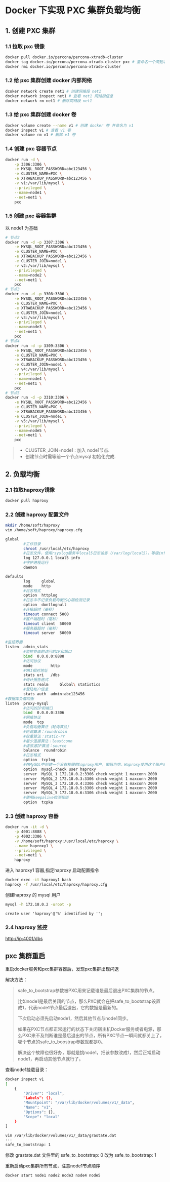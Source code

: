 # Docker 下实现 PXC 集群负载均衡

## 1. 创建 PXC 集群

### 1.1 拉取 pxc 镜像

```bash
docker pull docker.io/percona/percona-xtradb-cluster
docker tag docker.io/percona/percona-xtradb-cluster pxc # 重命名一个简短名字
docker rmi docker.io/percona/percona-xtradb-cluster
```

### 1.2 给 pxc 集群创建 docker 内部网络

```bash
dcoker network create net1 # 创建网络段 net1
docker network inspect net1 # 查看 net1 网络段信息
docker network rm net1 # 删除网络段 net1
```

### 1.3 给 pxc 集群创建 docker 卷

```bash
docker volume create --name v1 # 创建 docker 卷 并命名为 v1
docker inspect v1 # 查看 v1 卷
docker volume rm v1 # 删除 v1 卷
```

### 1.4 创建 pxc 容器节点

```bash
docker run -d \
    -p 3306:3306 \
    -e MYSQL_ROOT_PASSWORD=abc123456 \
    -e CLUSTER_NAME=PXC \
    -e XTRABACKUP_PASSWORD=abc123456 \
    -v v1:/var/lib/mysql \
    --privileged \
    --name=node1 \
    --net=net1 \
    pxc
```

### 1.5 创建 pxc 容器集群

以 node1 为基础

```bash
# 节点2
docker run -d -p 3307:3306 \
    -e MYSQL_ROOT_PASSWORD=abc123456 \
    -e CLUSTER_NAME=PXC \
    -e XTRABACKUP_PASSWORD=abc123456 \
    -e CLUSTER_JOIN=node1 \
    -v v2:/var/lib/mysql \
    --privileged \
    --name=node2 \
    --net=net1 \
    pxc
# 节点3
docker run -d -p 3308:3306 \
    -e MYSQL_ROOT_PASSWORD=abc123456 \
    -e CLUSTER_NAME=PXC \
    -e XTRABACKUP_PASSWORD=abc123456 \
    -e CLUSTER_JOIN=node1 \
    -v v3:/var/lib/mysql \
    --privileged \
    --name=node3 \
    --net=net1 \
    pxc
# 节点4
docker run -d -p 3309:3306 \
    -e MYSQL_ROOT_PASSWORD=abc123456 \
    -e CLUSTER_NAME=PXC \
    -e XTRABACKUP_PASSWORD=abc123456 \
    -e CLUSTER_JOIN=node1 \
    -v v4:/var/lib/mysql \
    --privileged \
    --name=node4 \
    --net=net1 \
    pxc
# 节点5
docker run -d -p 3310:3306 \
    -e MYSQL_ROOT_PASSWORD=abc123456 \
    -e CLUSTER_NAME=PXC \
    -e XTRABACKUP_PASSWORD=abc123456 \
    -e CLUSTER_JOIN=node1 \
    -v v5:/var/lib/mysql \
    --privileged \
    --name=node5 \
    --net=net1 \
    pxc
```

> - CLUSTER_JOIN=node1 : 加入 node1节点.
> - 创建节点时需等前一个节点mysql 初始化完成.

## 2. 负载均衡

### 2.1 拉取haproxy镜像

```bash
docker pull haproxy
```

### 2.2 创建 haproxy 配置文件

```bash
mkdir /home/soft/haproxy
vim /home/soft/haproxy/haproxy.cfg

global
        #工作目录
        chroot /usr/local/etc/haproxy
        #日志文件，使用rsyslog服务中local5日志设备（/var/log/local5），等级info
        log 127.0.0.1 local5 info
        #守护进程运行
        daemon

defaults
        log     global
        mode    http
        #日志格式
        option  httplog
        #日志中不记录负载均衡的心跳检测记录
        option  dontlognull
        #连接超时（毫秒）
        timeout connect 5000
        #客户端超时（毫秒）
        timeout client  50000
        #服务器超时（毫秒）
        timeout server  50000

#监控界面
listen  admin_stats
        #监控界面的访问的IP和端口
        bind  0.0.0.0:8888
        #访问协议
        mode        http
        #URI相对地址
        stats uri   /dbs
        #统计报告格式
        stats realm     Global\ statistics
        #登陆帐户信息
        stats auth  admin:abc123456
#数据库负载均衡
listen  proxy-mysql
        #访问的IP和端口
        bind  0.0.0.0:3306  
        #网络协议
        mode  tcp
        #负载均衡算法（轮询算法）
        #轮询算法：roundrobin
        #权重算法：static-rr
        #最少连接算法：leastconn
        #请求源IP算法：source
        balance  roundrobin
        #日志格式
        option  tcplog
        #在MySQL中创建一个没有权限的haproxy用户，密码为空。Haproxy使用这个账户对MySQL数据库心跳检测
        option  mysql-check user haproxy
        server  MySQL_1 172.18.0.2:3306 check weight 1 maxconn 2000  
        server  MySQL_2 172.18.0.3:3306 check weight 1 maxconn 2000  
        server  MySQL_3 172.18.0.4:3306 check weight 1 maxconn 2000
        server  MySQL_4 172.18.0.5:3306 check weight 1 maxconn 2000
        server  MySQL_5 172.18.0.6:3306 check weight 1 maxconn 2000
        #使用keepalive检测死链
        option  tcpka  
```

### 2.3 创建 haproxy 容器

```bash
docker run -it -d \
    -p 4001:8888 \
    -p 4002:3306 \
    -v /home/soft/haproxy:/usr/local/etc/haproxy \
    --name haproxy1 \
    --privileged \
    --net=net1 \
    haproxy
```

进入 haproxy1 容器,指定haproxy 启动配置指令

```bash
docker exec -it haproxy1 bash
haproxy -f /usr/local/etc/haproxy/haproxy.cfg
```

创建haproxy 的 mysql 用户

```bash
mysql -h 172.18.0.2 -uroot -p
```

```mysql
create user 'haproxy'@'%' identified by '';
```

### 2.4 haproxy 监控

[http://ip:4001/dbs](https://ip:4001/dbs)

## pxc 集群重启

重启docker服务和pxc集群容器后，发现pxc集群出现闪退

解决方法：

> safe_to_bootstrap参数被PXC用来记载谁是最后退出PXC集群的节点。
>
> 比如node1是最后关闭的节点，那么PXC就会在把safe_to_bootstrap设置成1，代表node1节点最后退出，它的数据是最新的。
>
> 下次启动必须先启动node1，然后其他节点与node1同步。
>
> 如果在PXC节点都正常运行的状态下关闭宿主机Docker服务或者电源，那么PXC来不及判断谁是最后退出的节点，所有PXC节点一瞬间就都关上了，哪个节点的safe_to_boostrap参数就都是0。
>
> 解决这个故障也很好办，那就是挑node1，把该参数改成1，然后正常启动node1，再启动其他节点就行了。

查看node1挂载目录：

```bash
docker inspect v1
[
    {
        "Driver": "local",
        "Labels": {},
        "Mountpoint": "/var/lib/docker/volumes/v1/_data",
        "Name": "v1",
        "Options": {},
        "Scope": "local"
    }
]

vim /var/lib/docker/volumes/v1/_data/grastate.dat
···
safe_to_bootstrap: 1
```

修改 grastate.dat 文件里的 safe_to_bootstrap: 0 改为 safe_to_bootstrap: 1

重新启动pxc集群所有节点，注意node1节点顺序

```bash
docker start node1 node2 node3 node4 node5
```
